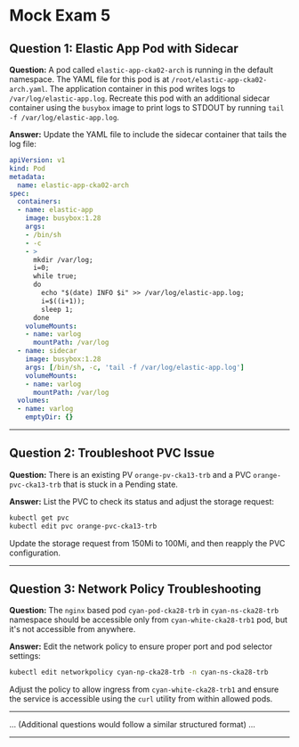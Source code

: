 
# Mock Exam 5

## Question 1: Elastic App Pod with Sidecar
**Question:**
A pod called `elastic-app-cka02-arch` is running in the default namespace. The YAML file for this pod is at `/root/elastic-app-cka02-arch.yaml`. The application container in this pod writes logs to `/var/log/elastic-app.log`. Recreate this pod with an additional sidecar container using the `busybox` image to print logs to STDOUT by running `tail -f /var/log/elastic-app.log`.

**Answer:**
Update the YAML file to include the sidecar container that tails the log file:

```yaml
apiVersion: v1
kind: Pod
metadata:
  name: elastic-app-cka02-arch
spec:
  containers:
  - name: elastic-app
    image: busybox:1.28
    args:
    - /bin/sh
    - -c
    - >
      mkdir /var/log; 
      i=0;
      while true;
      do
        echo "$(date) INFO $i" >> /var/log/elastic-app.log;
        i=$((i+1));
        sleep 1;
      done
    volumeMounts:
    - name: varlog
      mountPath: /var/log
  - name: sidecar
    image: busybox:1.28
    args: [/bin/sh, -c, 'tail -f /var/log/elastic-app.log']
    volumeMounts:
    - name: varlog
      mountPath: /var/log
  volumes:
  - name: varlog
    emptyDir: {}
```

---

## Question 2: Troubleshoot PVC Issue
**Question:**
There is an existing PV `orange-pv-cka13-trb` and a PVC `orange-pvc-cka13-trb` that is stuck in a Pending state.

**Answer:**
List the PVC to check its status and adjust the storage request:

```bash
kubectl get pvc
kubectl edit pvc orange-pvc-cka13-trb
```

Update the storage request from 150Mi to 100Mi, and then reapply the PVC configuration.

---

## Question 3: Network Policy Troubleshooting
**Question:**
The `nginx` based pod `cyan-pod-cka28-trb` in `cyan-ns-cka28-trb` namespace should be accessible only from `cyan-white-cka28-trb1` pod, but it's not accessible from anywhere.

**Answer:**
Edit the network policy to ensure proper port and pod selector settings:

```bash
kubectl edit networkpolicy cyan-np-cka28-trb -n cyan-ns-cka28-trb
```

Adjust the policy to allow ingress from `cyan-white-cka28-trb1` and ensure the service is accessible using the `curl` utility from within allowed pods.

---

... (Additional questions would follow a similar structured format) ...

---
